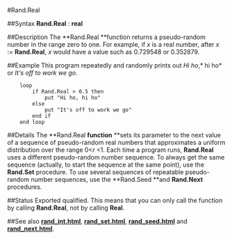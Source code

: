 
#Rand.Real

##Syntax
**Rand.Real** : **real**



##Description
The **Rand.Real **function returns a pseudo-random number in the range zero to one. For example, if *x* is a real number, after *x* := **Rand.Real**, *x* would have a value such as 0.729548 or 0.352879.



##Example
This program repeatedly and randomly prints out *Hi ho*,* hi ho* or *It's off to work we go*.


        loop
            if Rand.Real > 0.5 then
                put "Hi ho, hi ho"
            else
                put "It's off to work we go"
            end if
        end loop
##Details
The **Rand.Real **function** **sets its parameter to the next value of a sequence of pseudo-random real numbers that approximates a uniform distribution over the range 0<*r* <1.
Each time a program runs, **Rand.Real** uses a different pseudo-random number sequence. To always get the same sequence (actually, to start the sequence at the same point), use the **Rand.Set** procedure.
To use several sequences of repeatable pseudo-random number sequences, use the **Rand.Seed **and **Rand.Next** procedures.



##Status
Exported qualified.
This means that you can only call the function by calling **Rand.Real**, not by calling **Real**.



##See also
**[rand_int.html](Rand.Int)**, **[rand_set.html](Rand.Set)**, **[rand_seed.html](Rand.Seed)** and **[rand_next.html](Rand.Next)**.



